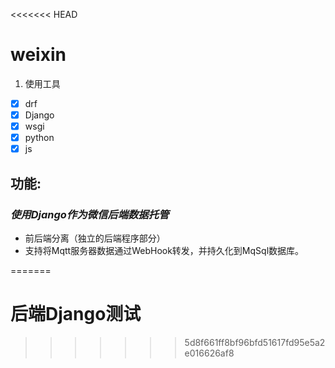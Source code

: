 <<<<<<< HEAD
# weixin
1. 使用工具
- [x] drf
- [x] Django
- [x] wsgi
- [x] python
- [x] js
## 功能:
###  _使用Django作为微信后端数据托管_
+ 前后端分离（独立的后端程序部分）
+  支持将Mqtt服务器数据通过WebHook转发，并持久化到MqSql数据库。


=======
# 后端Django测试
>>>>>>> 5d8f661ff8bf96bfd51617fd95e5a2e016626af8
